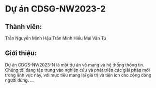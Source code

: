 # Dự án CDSG-NW2023-2
## Thành viên:
Trần Nguyễn Minh Hậu
Trần Minh Hiếu
Mai Văn Tú

## Giới thiệu:
Dự án CDGS-NW2023-N là một dự án về mạng và hệ thống thông tin. Chúng tôi đang tập trung vào nghiên cứu và phát triển các giải pháp mới trong lĩnh vực này, với mục tiêu mang lại giá trị và tiện ích cho cộng đồng người dùng.
...
